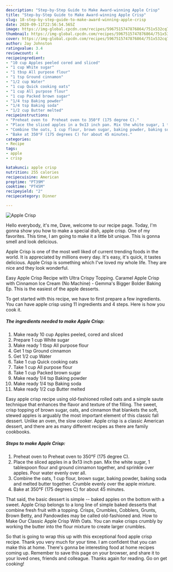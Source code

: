 ```yaml
---
description: "Step-by-Step Guide to Make Award-winning Apple Crisp"
title: "Step-by-Step Guide to Make Award-winning Apple Crisp"
slug: 18-step-by-step-guide-to-make-award-winning-apple-crisp
date: 2020-09-11T22:56:54.565Z
image: https://img-global.cpcdn.com/recipes/5967515747876864/751x532cq70/apple-crisp-recipe-main-photo.jpg
thumbnail: https://img-global.cpcdn.com/recipes/5967515747876864/751x532cq70/apple-crisp-recipe-main-photo.jpg
cover: https://img-global.cpcdn.com/recipes/5967515747876864/751x532cq70/apple-crisp-recipe-main-photo.jpg
author: Jay Johnston
ratingvalue: 3.4
reviewcount: 4
recipeingredient:
- "10 cup Apples peeled cored and sliced"
- "1 cup White sugar"
- "1 tbsp All purpose flour"
- "1 tsp Ground cinnamon"
- "1/2 cup Water"
- "1 cup Quick cooking oats"
- "1 cup All purpose flour"
- "1 cup Packed brown sugar"
- "1/4 tsp Baking powder"
- "1/4 tsp Baking soda"
- "1/2 cup Butter melted"
recipeinstructions:
- "Preheat oven to  Preheat oven to 350°F (175 degree C)."
- "Place the sliced apples in a 9x13 inch pan. Mix the white sugar, 1 tablespoon flour and ground cinnamon together, and sprinkle over apples. Pour water evenly over all."
- "Combine the oats, 1 cup flour, brown sugar, baking powder, baking soda and melted butter together. Crumble evenly over the apple mixture."
- "Bake at 350°F (175 degrees C) for about 45 minutes."
categories:
- Recipe
tags:
- apple
- crisp

katakunci: apple crisp 
nutrition: 255 calories
recipecuisine: American
preptime: "PT39M"
cooktime: "PT45M"
recipeyield: "2"
recipecategory: Dinner

---
```



![Apple Crisp](https://img-global.cpcdn.com/recipes/5967515747876864/751x532cq70/apple-crisp-recipe-main-photo.jpg)

Hello everybody, it's me, Dave, welcome to our recipe page. Today, I'm gonna show you how to make a special dish, apple crisp. One of my favorites. This time, I am going to make it a little bit unique. This is gonna smell and look delicious.

Apple Crisp is one of the most well liked of current trending foods in the world. It is appreciated by millions every day. It's easy, it's quick, it tastes delicious. Apple Crisp is something which I've loved my whole life. They are nice and they look wonderful.

Easy Apple Crisp Recipe with Ultra Crispy Topping. Caramel Apple Crisp with Cinnamon Ice Cream (No Machine) - Gemma&#39;s Bigger Bolder Baking Ep. This is the easiest of the apple desserts.


To get started with this recipe, we have to first prepare a few ingredients. You can have apple crisp using 11 ingredients and 4 steps. Here is how you cook it.

##### The ingredients needed to make Apple Crisp:

1. Make ready 10 cup Apples peeled, cored and sliced
1. Prepare 1 cup White sugar
1. Make ready 1 tbsp All purpose flour
1. Get 1 tsp Ground cinnamon
1. Get 1/2 cup Water
1. Take 1 cup Quick cooking oats
1. Take 1 cup All purpose flour
1. Take 1 cup Packed brown sugar
1. Make ready 1/4 tsp Baking powder
1. Make ready 1/4 tsp Baking soda
1. Make ready 1/2 cup Butter melted


Easy apple crisp recipe using old-fashioned rolled oats and a simple saute technique that enhances the flavor and texture of the filling. The sweet, crisp topping of brown sugar, oats, and cinnamon that blankets the soft, stewed apples is arguably the most important element of this classic fall dessert. Unlike an oven, the slow cooker. Apple crisp is a classic American dessert, and there are as many different recipes as there are family cookbooks. 

##### Steps to make Apple Crisp:

1. Preheat oven to  Preheat oven to 350°F (175 degree C).
1. Place the sliced apples in a 9x13 inch pan. Mix the white sugar, 1 tablespoon flour and ground cinnamon together, and sprinkle over apples. Pour water evenly over all.
1. Combine the oats, 1 cup flour, brown sugar, baking powder, baking soda and melted butter together. Crumble evenly over the apple mixture.
1. Bake at 350°F (175 degrees C) for about 45 minutes.


That said, the basic dessert is simple -- baked apples on the bottom with a sweet. Apple Crisp belongs to a long line of simple baked desserts that combine fresh fruit with a topping. Crisps, Crumbles, Cobblers, Grunts, Brown Betty, and Pandowdies may be called old-fashioned and. How to Make Our Classic Apple Crisp With Oats. You can make crisps crumbly by working the butter into the flour mixture to create larger crumbles. 

So that is going to wrap this up with this exceptional food apple crisp recipe. Thank you very much for your time. I am confident that you can make this at home. There's gonna be interesting food at home recipes coming up. Remember to save this page on your browser, and share it to your loved ones, friends and colleague. Thanks again for reading. Go on get cooking!
